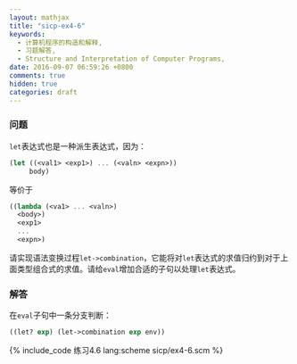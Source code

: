 ```yaml
---
layout: mathjax
title: "sicp-ex4-6"
keywords:
  - 计算机程序的构造和解释,
  - 习题解答,
  - Structure and Interpretation of Computer Programs,
date: 2016-09-07 06:59:26 +0800
comments: true
hidden: true
categories: draft
---
```


### 问题

`let`表达式也是一种派生表达式，因为：

``` scheme
(let ((<val1> <exp1>) ... (<valn> <expn>))
     body)
```

等价于

``` scheme
((lambda (<va1> ... <valn>)
  <body>)
  <exp1>
  ...
  <expn>)
```

请实现语法变换过程`let->combination`，它能将对`let`表达式的求值归约到对于上面类型组合式的求值。请给`eval`增加合适的子句以处理`let`表达式。

### 解答

在`eval`子句中一条分支判断：

``` scheme
((let? exp) (let->combination exp env))
```

{% include_code 练习4.6 lang:scheme sicp/ex4-6.scm %}
